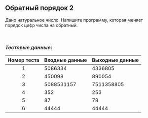 ## Обратный порядок 2

Дано натуральное число. Напишите программу, которая меняет порядок цифр числа на обратный.

<br>

### *Тестовые данные:*

| Номер теста | Входные данные | Выходные данные |
|:-----------:|----------------|-----------------|
|      1      | 5086334        | 4336805         |
|      2      | 450098         | 890054          |
|      3      | 5088531157     | 7511358805      |
|      4      | 352            | 253             |
|      5      | 87             | 78              |
|      6      | 44444          | 44444           |